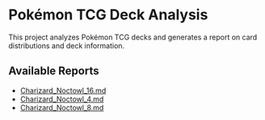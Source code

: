 # Pokémon TCG Deck Analysis

This project analyzes Pokémon TCG decks and generates a report on card distributions and deck information.

## Available Reports
- [Charizard_Noctowl_16.md](reports/Charizard_Noctowl_16.md)
- [Charizard_Noctowl_4.md](reports/Charizard_Noctowl_4.md)
- [Charizard_Noctowl_8.md](reports/Charizard_Noctowl_8.md)

